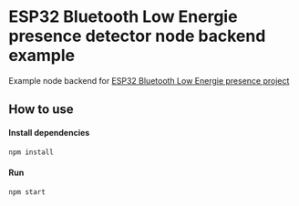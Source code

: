 ESP32 Bluetooth Low Energie presence detector node backend example
========================

Example node backend for [ESP32 Bluetooth Low Energie presence project](https://github.com/sonofabitcodes/ble-presence-detector)

## How to use

#### Install dependencies
```bash
npm install
````

#### Run
```bash
npm start
```